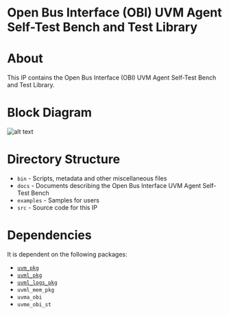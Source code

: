 # Open Bus Interface (OBI) UVM Agent Self-Test Bench and Test Library

# About
This IP contains the Open Bus Interface (OBI) UVM Agent Self-Test Bench and Test Library.

# Block Diagram
![alt text](./docs/tb_block_diagram.png "Open Bus Interface (OBI) UVM Agent Self-Test Bench Block Diagram")

# Directory Structure
* `bin` - Scripts, metadata and other miscellaneous files
* `docs` - Documents describing the Open Bus Interface UVM Agent Self-Test Bench
* `examples` - Samples for users
* `src` - Source code for this IP


# Dependencies
It is dependent on the following packages:

* [`uvm_pkg`](https://www.accellera.org/downloads/standards/uvm)
* [`uvml_pkg`](https://datum-technology-corporation.github.io/uvml/)
* [`uvml_logs_pkg`](https://datum-technology-corporation.github.io/uvml_logs/)
* `uvml_mem_pkg`
* `uvma_obi`
* `uvme_obi_st`
